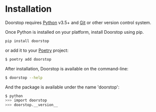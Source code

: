 <h1> Installation </h1>

Doorstop requires [Python](https://www.python.org/) v3.5+ and [Git](https://git-scm.com/) or other version control system.

Once Python is installed on your platform, install Doorstop using pip.

```sh
pip install doorstop
```

or add it to your [Poetry](https://poetry.eustace.io/) project:

```sh
$ poetry add doorstop
```

After installation, Doorstop is available on the command-line:

```sh
$ doorstop --help
```

And the package is available under the name 'doorstop':

```sh
$ python
>>> import doorstop
>>> doorstop.__version__
```
